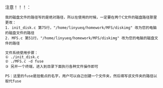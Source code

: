 注意！！！：

	我的磁盘文件的路径写的是绝对路径，所以在使用的时候，一定要在两个C文件的磁盘路径那里更改：
	1. init_disk.c 第75行，"/home/linyueq/homework/MFS/diskimg" 改为您的电脑的磁盘文件的路径
	2. MFS.c 第51行，"/home/linyueq/homework/MFS/diskimg" 改为您的电脑的磁盘文件的路径
	
	文件系统使用步骤：
	① ./init_disk.c
	② ./MFS.c -d fuse
	③ 另开一个终端，进入到目录下面执行各种文件操作即可
	
	PS：这里的fuse是挂载点的名字，用户可以自己创建一个文件夹，然后填写该文件夹的路径以取代fuse
